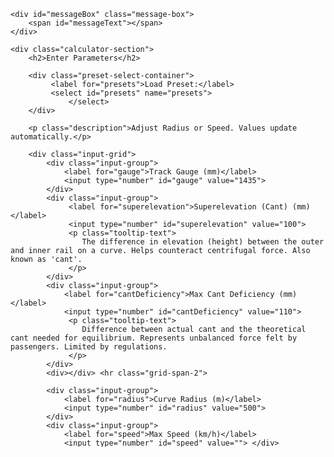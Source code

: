 <style>
    /* General Styles */
    .track-calc-container {
        max-width: 32rem;
        margin-left: auto;
        margin-right: auto;
        font-family: 'Inter', sans-serif;
    }
    .message-box {
        position: fixed;
        bottom: 1rem;
        right: 1rem;
        max-width: 20rem;
        padding: 1rem;
        border-radius: 0.5rem;
        box-shadow: 0 4px 6px -1px rgb(0 0 0 / 0.1), 0 2px 4px -2px rgb(0 0 0 / 0.1);
        transition-property: opacity;
        transition-timing-function: cubic-bezier(0.4, 0, 0.2, 1);
        transition-duration: 300ms;
        opacity: 0;
        visibility: hidden;
        z-index: 50;
        font-size: 0.875rem;
        line-height: 1.25rem;
    }
    .message-box.visible {
        opacity: 1;
        visibility: visible;
    }
    .message-box.success {
        background-color: #d1fae5;
        border: 1px solid #6ee7b7;
        color: #065f46;
    }
    .message-box.error {
        background-color: #fee2e2;
        border: 1px solid #fca5a5;
        color: #991b1b;
    }
    .calculator-section {
        background-color: white;
        padding: 1.5rem;
        border-radius: 0.5rem;
        box-shadow: 0 4px 6px -1px rgb(0 0 0 / 0.1), 0 2px 4px -2px rgb(0 0 0 / 0.1);
        margin-bottom: 1.5rem;
    }
    h2 {
        font-size: 1.125rem;
        line-height: 1.75rem;
        font-weight: 600;
        color: #374151;
        margin-bottom: 0.5rem;
    }
     h3 {
        text-align: center;
        font-size: 0.875rem;
        line-height: 1.25rem;
        font-weight: 500;
        color: #374151;
        margin-bottom: 0.5rem;
    }
    label {
        display: block;
        font-size: 0.875rem;
        line-height: 1.25rem;
        font-weight: 500;
        color: #374151;
        margin-bottom: 0.25rem;
    }
    select, input[type="number"] {
        margin-top: 0.25rem;
        display: block;
        width: 100%;
        padding: 0.5rem 0.75rem;
        background-color: white;
        border: 1px solid #d1d5db;
        border-radius: 0.375rem;
        box-shadow: 0 1px 2px 0 rgb(0 0 0 / 0.05);
        outline: 2px solid transparent;
        outline-offset: 2px;
        font-size: 0.875rem;
        line-height: 1.25rem;
    }
    select:focus, input[type="number"]:focus {
       border-color: #4f46e5;
       box-shadow: 0 0 0 1px #4f46e5;
    }
    input.auto-updated {
         background-color: #f3f4f6; /* Slightly different background for calculated fields */
    }
    .preset-select-container {
        margin-bottom: 1rem;
    }
    p.description {
        font-size: 0.875rem;
        line-height: 1.25rem;
        color: #6b7280;
        margin-bottom: 1rem;
    }
    .input-grid {
        display: grid;
        grid-template-columns: repeat(1, minmax(0, 1fr));
        gap: 0 1rem;
    }
    @media (min-width: 768px) {
        .input-grid {
            grid-template-columns: repeat(2, minmax(0, 1fr));
        }
        hr.grid-span-2 {
             grid-column: span 2 / span 2;
        }
    }
    .input-group {
        margin-bottom: 1rem;
    }
    .tooltip-text {
        font-size: 0.75rem;
        line-height: 1rem;
        color: #6b7280;
        margin-top: 0.25rem;
    }
    hr {
        margin-top: 1rem;
        margin-bottom: 1rem;
        border-color: #e5e7eb;
        border-top-width: 1px;
    }
    .g-force-display {
        font-size: 0.875rem; /* text-sm */
        color: #4b5563; /* text-gray-600 */
        margin-top: 1rem; /* mt-4 */
        text-align: center;
    }
    .g-force-display span {
        font-weight: 600; /* font-semibold */
        color: #1f2937; /* text-gray-800 */
    }
    .visualization-section {
        margin-top: 1.5rem; /* mt-6 */
        padding-top: 1rem; /* pt-4 */
        border-top: 1px solid #e5e7eb; /* border-t border-gray-200 */
    }
    .visualization-container {
        padding: 1rem; /* p-4 */
        border: 1px solid #e5e7eb; /* border border-gray-200 */
        border-radius: 0.375rem; /* rounded-md */
        background-color: #f9fafb; /* bg-gray-50 */
        overflow: hidden;
    }
    #trackVisualization {
        width: 100%;
        height: auto;
        display: block;
    }
    #trackVisualization text {
        font-size: 10px; /* SVG text needs explicit size */
    }
    #visGaugeText { fill: #374151; }
    #visCantText { fill: #4338ca; }
    #visDeficiencyText { fill: #dc2626; }
    #visDeficiencyLine { color: #dc2626; } /* For arrowhead marker */

</style>

<div class="track-calc-container">

    <div id="messageBox" class="message-box">
        <span id="messageText"></span>
    </div>

    <div class="calculator-section">
        <h2>Enter Parameters</h2>

        <div class="preset-select-container">
             <label for="presets">Load Preset:</label>
             <select id="presets" name="presets">
                 </select>
        </div>

        <p class="description">Adjust Radius or Speed. Values update automatically.</p>

        <div class="input-grid">
            <div class="input-group">
                <label for="gauge">Track Gauge (mm)</label>
                <input type="number" id="gauge" value="1435">
            </div>
            <div class="input-group">
                 <label for="superelevation">Superelevation (Cant) (mm)</label>
                 <input type="number" id="superelevation" value="100">
                 <p class="tooltip-text">
                    The difference in elevation (height) between the outer and inner rail on a curve. Helps counteract centrifugal force. Also known as 'cant'.
                 </p>
            </div>
            <div class="input-group">
                <label for="cantDeficiency">Max Cant Deficiency (mm)</label>
                <input type="number" id="cantDeficiency" value="110">
                 <p class="tooltip-text">
                    Difference between actual cant and the theoretical cant needed for equilibrium. Represents unbalanced force felt by passengers. Limited by regulations.
                 </p>
            </div>
            <div></div> <hr class="grid-span-2">

            <div class="input-group">
                <label for="radius">Curve Radius (m)</label>
                <input type="number" id="radius" value="500">
            </div>
            <div class="input-group">
                <label for="speed">Max Speed (km/h)</label>
                <input type="number" id="speed" value=""> </div>
        </div>

        <div class="g-force-display">
            Approx. Lateral Force: <span id="gForceValue">0.000</span> G
        </div>

         <div class="visualization-section">
             <h3>Track Geometry Visualization (Approx.)</h3>
             <div class="visualization-container">
                 <svg id="trackVisualization" viewBox="0 0 400 150" preserveAspectRatio="xMidYMid meet">
                    <defs>
                        <marker id="arrowhead" markerWidth="8" markerHeight="6" refX="8" refY="3" orient="auto" markerUnits="userSpaceOnUse">
                             <path d="M0,0 L8,3 L0,6 Z" fill="currentColor"/>
                        </marker>
                    </defs>
                    <g id="visGroup" transform="translate(0 5)">
                        <rect id="visSleeper" x="50" y="100" width="300" height="15" fill="#a1887f" rx="2"/>
                        <rect id="visLowRail" x="75" y="90" width="15" height="10" fill="#616161" rx="1"/>
                        <rect id="visHighRail" x="310" y="90" width="15" height="10" fill="#616161" rx="1"/>
                        <line id="visGaugeLine" x1="82.5" y1="90" x2="317.5" y2="90" stroke="#424242" stroke-width="1" stroke-dasharray="4 2"/>
                        <text id="visGaugeText" x="200" y="85" text-anchor="middle">Gauge: 1435 mm</text>
                        <line id="visCantLine" x1="317.5" y1="100" x2="317.5" y2="90" stroke="#3f51b5" stroke-width="2"/>
                        <text id="visCantText" x="325" y="95" text-anchor="start">E: 100 mm</text>
                        <line id="visDeficiencyLine" x1="317.5" y1="90" x2="357.5" y2="70" stroke="#f44336" stroke-width="2" marker-end="url(#arrowhead)"/>
                        <text id="visDeficiencyText" x="360" y="70" text-anchor="start">Cd: 110 mm</text>
                    </g>
                 </svg>
             </div>
        </div>
    </div>

</div> <script>
    // Constants - Metric Only
    const g = 9.81; const MM_TO_M = 0.001; const KMPH_TO_MPS = 1 / 3.6; const MPS_TO_KMPH = 3.6;

    // DOM Elements (Cached)
    const gaugeInput = document.getElementById('gauge');
    const radiusInput = document.getElementById('radius');
    const superelevationInput = document.getElementById('superelevation');
    const cantDeficiencyInput = document.getElementById('cantDeficiency');
    const speedInput = document.getElementById('speed');
    const presetSelector = document.getElementById('presets');
    const messageBox = document.getElementById('messageBox');
    const messageText = document.getElementById('messageText');
    const svgElement = document.getElementById('trackVisualization');
    const gForceValueSpan = document.getElementById('gForceValue'); // Added G-Force Span
    const visGaugeText = document.getElementById('visGaugeText');
    const visCantText = document.getElementById('visCantText');
    const visDeficiencyText = document.getElementById('visDeficiencyText');
    const visHighRail = document.getElementById('visHighRail');
    const visGaugeLine = document.getElementById('visGaugeLine');
    const visCantLine = document.getElementById('visCantLine');
    const visDeficiencyLine = document.getElementById('visDeficiencyLine');
    const visLowRail = document.getElementById('visLowRail');
    const visSleeper = document.getElementById('visSleeper');

    // State variable
    let lastManualInput = 'radius';
    let messageTimeout = null;

    // Preset Data
    const presets = {
        custom: { name: "-- Select Preset --", gauge: null, cant: null, deficiency: null },
        aus_xpt: { name: "AU XPT (Std Gauge)", gauge: 1435, cant: 150, deficiency: 110 },
        aus_qr_tilt: { name: "AU QR Tilt (Narrow)", gauge: 1067, cant: 180, deficiency: 150 },
        aus_qr_non_tilt: { name: "AU QR Non-Tilt (Narrow)", gauge: 1067, cant: 100, deficiency: 75 },
        eu_hs_non_tilt: { name: "EU High-Speed (Non-Tilt)", gauge: 1435, cant: 160, deficiency: 100 },
        eu_hs_tilt: { name: "EU High-Speed (Tilt)", gauge: 1435, cant: 180, deficiency: 260 },
        uk_pendolino: { name: "UK Pendolino (Std Gauge Tilt)", gauge: 1435, cant: 150, deficiency: 225 },
        uk_conventional: { name: "UK Conventional (Std Gauge)", gauge: 1435, cant: 150, deficiency: 110 },
        us_freight_c4: { name: "US Freight (Class 4)", gauge: 1435, cant: 100, deficiency: 75 },
        us_amtrak_nec: { name: "US Amtrak NEC (Acela)", gauge: 1435, cant: 150, deficiency: 180 },
        jp_shinkansen: { name: "JP Shinkansen (Std Gauge)", gauge: 1435, cant: 200, deficiency: 110 },
        in_broad_gauge: { name: "IN Broad Gauge (Generic)", gauge: 1676, cant: 165, deficiency: 100 }
     };

    // --- Populate Preset Dropdown ---
    function populatePresets() {
        presetSelector.innerHTML = '';
        for (const key in presets) {
            const option = document.createElement('option');
            option.value = key; option.textContent = presets[key].name;
            presetSelector.appendChild(option);
        }
    }

    // --- Event Listeners ---
    presetSelector.addEventListener('change', handlePresetChange);
    gaugeInput.addEventListener('input', () => { presetSelector.value = 'custom'; handleInputChange(); });
    superelevationInput.addEventListener('input', () => { presetSelector.value = 'custom'; handleInputChange(); });
    cantDeficiencyInput.addEventListener('input', () => { presetSelector.value = 'custom'; handleInputChange(); });
    radiusInput.addEventListener('input', () => {
        lastManualInput = 'radius';
        radiusInput.classList.remove('auto-updated');
        speedInput.classList.add('auto-updated');
        handleInputChange();
    });
    speedInput.addEventListener('input', () => {
        lastManualInput = 'speed';
        speedInput.classList.remove('auto-updated');
        radiusInput.classList.add('auto-updated');
        handleInputChange();
    });

    // --- Preset Handling ---
    function handlePresetChange() {
        const selectedKey = presetSelector.value; if (selectedKey === 'custom') return;
        const preset = presets[selectedKey];
        if (preset && preset.gauge !== null) {
            gaugeInput.value = preset.gauge;
            superelevationInput.value = preset.cant;
            cantDeficiencyInput.value = preset.deficiency;
            handleInputChange();
        }
    }

    // --- Visualization Update ---
    function updateVisualization() {
        let gaugeVal = parseFloat(gaugeInput.value) || 1435;
        let cantVal = parseFloat(superelevationInput.value) || 0;
        let deficiencyVal = parseFloat(cantDeficiencyInput.value) || 0;
        if (gaugeVal <= 0) gaugeVal = 1435;

        const gauge_mm = gaugeVal; const E_mm = cantVal; const Cd_mm = deficiencyVal;

        const svgWidth = 400; const trackCenterY = 105; const baseGaugeVisWidth = 240;
        const baseCantVisHeight = 30; const baseDeficiencyVisLength = 50; const railWidth = 15;
        const cantScaleRef = 300; const deficiencyScaleRef = 350;

        const currentGaugeVisWidth = baseGaugeVisWidth * (gauge_mm / 1435);
        const lowRailX = (svgWidth / 2) - (currentGaugeVisWidth / 2); const highRailX = (svgWidth / 2) + (currentGaugeVisWidth / 2);
        const cantScale = E_mm / cantScaleRef; const highRailYOffset = -cantScale * baseCantVisHeight;
        const deficiencyScale = Math.max(0, Cd_mm / deficiencyScaleRef);
        const deficiencyAngle = -Math.PI / 4; const deficiencyLength = deficiencyScale * baseDeficiencyVisLength;
        const deficiencyEndX = highRailX + deficiencyLength * Math.cos(deficiencyAngle);
        const deficiencyEndY = (trackCenterY + highRailYOffset - 5) + deficiencyLength * Math.sin(deficiencyAngle);

        const padding = 20;
        const topElementY = Math.min(trackCenterY - 5 + highRailYOffset, deficiencyEndY);
        const viewBoxMinY = Math.min(0, topElementY - padding);
        const bottomElementY = Math.max(trackCenterY + 15, trackCenterY - 5 + highRailYOffset);
        const viewBoxMaxY = Math.max(150, bottomElementY + padding);
        const viewBoxHeight = Math.max(150, viewBoxMaxY - viewBoxMinY);

        requestAnimationFrame(() => {
            if (!svgElement || !visLowRail || !visHighRail || !visGaugeLine || !visGaugeText || !visCantLine || !visCantText || !visDeficiencyLine || !visDeficiencyText || !visSleeper) return;

            svgElement.setAttribute('viewBox', `0 ${viewBoxMinY.toFixed(0)} ${svgWidth} ${viewBoxHeight.toFixed(0)}`);

            visLowRail.setAttribute('x', lowRailX - railWidth / 2); visHighRail.setAttribute('x', highRailX - railWidth / 2);
            visHighRail.setAttribute('y', trackCenterY - 5 + highRailYOffset); visLowRail.setAttribute('y', trackCenterY - 5);
            visGaugeLine.setAttribute('x1', lowRailX); visGaugeLine.setAttribute('y1', trackCenterY - 5);
            visGaugeLine.setAttribute('x2', highRailX); visGaugeLine.setAttribute('y2', trackCenterY - 5 + highRailYOffset);
            visGaugeText.setAttribute('x', svgWidth / 2); visGaugeText.setAttribute('y', trackCenterY - 15 + highRailYOffset / 2);
            visGaugeText.textContent = `Gauge: ${gaugeVal.toFixed(0)} mm`;
            visCantLine.setAttribute('x1', highRailX); visCantLine.setAttribute('y1', trackCenterY);
            visCantLine.setAttribute('x2', highRailX); visCantLine.setAttribute('y2', trackCenterY + highRailYOffset);
            visCantLine.setAttribute('visibility', Math.abs(E_mm) > 0.1 ? 'visible' : 'hidden');
            visCantText.setAttribute('x', highRailX + 8); visCantText.setAttribute('y', trackCenterY + highRailYOffset / 2);
            visCantText.textContent = `E: ${cantVal.toFixed(0)} mm`;
            visCantText.setAttribute('visibility', Math.abs(E_mm) > 0.1 ? 'visible' : 'hidden');
            visDeficiencyLine.setAttribute('x1', highRailX); visDeficiencyLine.setAttribute('y1', trackCenterY - 5 + highRailYOffset);
            visDeficiencyLine.setAttribute('x2', deficiencyEndX); visDeficiencyLine.setAttribute('y2', deficiencyEndY);
            visDeficiencyLine.setAttribute('visibility', Cd_mm > 0.1 ? 'visible' : 'hidden');
            visDeficiencyText.setAttribute('x', deficiencyEndX + 5); visDeficiencyText.setAttribute('y', deficiencyEndY);
            visDeficiencyText.textContent = `Cd: ${deficiencyVal.toFixed(0)} mm`;
            visDeficiencyText.setAttribute('visibility', Cd_mm > 0.1 ? 'visible' : 'hidden');
            const sleeperWidth = currentGaugeVisWidth + 60;
            visSleeper.setAttribute('x', (svgWidth / 2) - (sleeperWidth / 2)); visSleeper.setAttribute('width', sleeperWidth); visSleeper.setAttribute('y', trackCenterY);
        });
    }

    // --- Core Calculation Logic ---
    function handleInputChange() {
        let gForce = 0; // Initialize g-force
        try {
            const gaugeVal = parseFloat(gaugeInput.value) || 0;
            const radiusVal = parseFloat(radiusInput.value) || 0;
            const superelevationVal = parseFloat(superelevationInput.value) || 0;
            const cantDeficiencyVal = parseFloat(cantDeficiencyInput.value) || 0;
            const speedVal = parseFloat(speedInput.value);

            if (gaugeVal <= 0) { updateVisualization(); return; }

            const gauge_m = gaugeVal * MM_TO_M; const E_m = superelevationVal * MM_TO_M; const Cd_m = cantDeficiencyVal * MM_TO_M;
            const radius_m = radiusVal;

            // Calculate G-force (Cd / G)
            gForce = (gauge_m > 0) ? (Cd_m / gauge_m) : 0;

            // Calculate Speed or Radius
            if (lastManualInput === 'radius') {
                radiusInput.classList.remove('auto-updated'); speedInput.classList.add('auto-updated');
                if (isNaN(radiusVal) || radiusVal <= 0) { requestAnimationFrame(() => { speedInput.value = ''; gForceValueSpan.textContent = gForce.toFixed(3); }); updateVisualization(); return; }
                const V_max_squared = (g * radius_m * (E_m + Cd_m)) / gauge_m;
                if (V_max_squared < 0 || isNaN(V_max_squared) || gauge_m <= 0) throw new Error("Cannot calculate speed.");
                const V_max_mps = Math.sqrt(V_max_squared); const V_max_display = V_max_mps * MPS_TO_KMPH;
                requestAnimationFrame(() => {
                    speedInput.value = V_max_display.toFixed(2);
                    gForceValueSpan.textContent = gForce.toFixed(3); // Update Gs
                });
            } else { // lastManualInput === 'speed'
                speedInput.classList.remove('auto-updated'); radiusInput.classList.add('auto-updated');
                if (isNaN(speedVal) || speedVal <= 0) { requestAnimationFrame(() => { radiusInput.value = ''; gForceValueSpan.textContent = gForce.toFixed(3); }); updateVisualization(); return; }
                const speed_mps = speedVal * KMPH_TO_MPS;
                const total_cant_effect = g * (E_m + Cd_m);
                if (total_cant_effect <= 0 || gauge_m <= 0) throw new Error("Cannot calculate radius.");
                const R_min_m = (speed_mps * speed_mps * gauge_m) / total_cant_effect;
                if (isNaN(R_min_m) || R_min_m < 0) throw new Error("Invalid radius result.");
                const R_min_display = R_min_m;
                requestAnimationFrame(() => {
                    radiusInput.value = R_min_display.toFixed(2);
                    gForceValueSpan.textContent = gForce.toFixed(3); // Update Gs
                });
            }
             hideMessage(); updateVisualization();
        } catch (error) {
            showMessage(`Error: ${error.message}`, true);
             if (lastManualInput === 'radius') { requestAnimationFrame(() => { speedInput.value = ''; }); }
             else { requestAnimationFrame(() => { radiusInput.value = ''; }); }
             // Still update G-force display on error if possible
             const gaugeValOnError = parseFloat(gaugeInput.value) || 0;
             const cantDeficiencyValOnError = parseFloat(cantDeficiencyInput.value) || 0;
             if (gaugeValOnError > 0) {
                 const gauge_m_err = gaugeValOnError * MM_TO_M;
                 const Cd_m_err = cantDeficiencyValOnError * MM_TO_M;
                 gForce = Cd_m_err / gauge_m_err;
             } else {
                 gForce = 0;
             }
             requestAnimationFrame(() => { gForceValueSpan.textContent = gForce.toFixed(3); });
             updateVisualization(); console.error(error);
        }
    }

    // --- Utility Functions ---
    function showMessage(msg, isError = false) {
        if (messageTimeout) clearTimeout(messageTimeout); messageText.textContent = msg;
        messageBox.classList.remove('success', 'error', 'visible');
        messageBox.classList.add(isError ? 'error' : 'success');
        messageBox.classList.add('visible');
        messageTimeout = setTimeout(hideMessage, 4000);
    }
    function hideMessage() {
         if (messageTimeout) clearTimeout(messageTimeout); messageTimeout = null;
         messageBox.classList.remove('visible');
    }

    // --- Initial Setup ---
    function initialize() {
        populatePresets();
        speedInput.classList.add('auto-updated'); radiusInput.classList.remove('auto-updated');
        lastManualInput = 'radius'; handleInputChange();
        messageBox.classList.remove('visible');
    }
     if (document.readyState === 'loading') {
        document.addEventListener('DOMContentLoaded', initialize);
    } else {
        initialize();
    }
</script>
